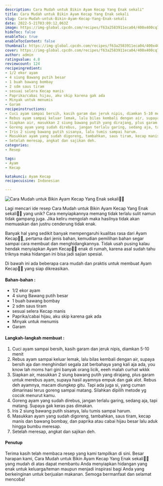 ```yaml
---
description: Cara Mudah untuk Bikin Ayam Kecap Yang Enak sekali"
title: Cara Mudah untuk Bikin Ayam Kecap Yang Enak sekali
slug: Cara-Mudah-untuk-Bikin-Ayam-Kecap-Yang-Enak-sekali
date: 2022-5-21T03:09:12.063Z
image: https://img-global.cpcdn.com/recipes/f63a2583911eca04/400x400cq70/photo.jpg
hideToc: false
enableToc: true
enableTocContent: false
thumbnail: https://img-global.cpcdn.com/recipes/f63a2583911eca04/400x400cq70/photo.jpg
cover: https://img-global.cpcdn.com/recipes/f63a2583911eca04/400x400cq70/photo.jpg
author: admin
ratingvalue: 4.8
reviewcount: 124
recipeingredient:
- 1/2 ekor ayam
- 4 siung Bawang putih besar
- 1 buah bawang bombay
- 2 sdm saus tiram
- sesuai selera Kecap manis
- Paprika/cabai hijau, aku skip karena gak ada
- Minyak untuk menumis
- Garam
recipeinstructions:
- Cuci ayam sampai bersih, kasih garam dan jeruk nipis, diamkan 5-10 menit
- Rebus ayam sampai keluar lemak, lalu bilas kembali dengan air, supaya bersih aja dan menghindari segala zat berbahaya yang kali aja ada, you know lah moms hari gini banyak orang licik, eeeh malah curhat wkkk
- Siapkan air, masukkan 2 siung bawang putih yang dirajang, plus garam untuk merebus ayam, supaya hasil ayamnya empuk dan gak alot. Rebus deh ayamnya, macam diungkep gitu. Tapi ada juga si, yang cuman dimarinasi terus goreng sampai matang. Silahkan dipilih metode yg cocok menurut kamu.
- Goreng ayam yang sudah direbus, jangan terlalu garing, sedang aja, tapi matang. Supaya gak keras pas dimakan.
- Iris 2 siung bawang putih sisanya, lalu tumis sampai harum.
- Masukkan ayam yang sudah digoreng, tambahkan, saus tiram, kecap manis dan bawang bombay, dan paprika atau cabai hijau besar lalu aduk hingga bumbu meresap.
- Setelah meresap, angkat dan sajikan deh.
categories:
- Resep

tags:
- Ayam
- Kecap

katakunci: Ayam Kecap
recipecuisine: Indonesian

---
```


![Cara Mudah untuk Bikin Ayam Kecap Yang Enak sekali👩‍🍳](https://img-global.cpcdn.com/recipes/f63a2583911eca04/400x400cq70/photo.jpg)

Lagi mencari ide resep Cara Mudah untuk Bikin Ayam Kecap Yang Enak sekali👩‍🍳 yang unik? Cara menyiapkannya memang tidak terlalu sulit namun tidak gampang juga. Jika keliru mengolah maka hasilnya tidak akan memuaskan dan justru cenderung tidak enak.

Banyak hal yang sedikit banyak mempengaruhi kualitas rasa dari Ayam Kecap👩‍🍳, pertama dari jenis bahan, kemudian pemilihan bahan segar sampai cara membuat dan menghidangkannya. Tidak usah pusing kalau hendak menyiapkan Ayam Kecap👩‍🍳 enak di rumah, karena asal sudah tahu triknya maka hidangan ini bisa jadi sajian spesial.

Di bawah ini ada beberapa cara mudah dan praktis untuk membuat Ayam Kecap👩‍🍳 yang siap dikreasikan.

<!--inarticleads1-->

#### Bahan-bahan :

- 1/2 ekor ayam
- 4 siung Bawang putih besar
- 1 buah bawang bombay
- 2 sdm saus tiram
- sesuai selera Kecap manis
- Paprika/cabai hijau, aku skip karena gak ada
- Minyak untuk menumis
- Garam

<!--inarticleads2-->

#### Langkah-langkah membuat :

1. Cuci ayam sampai bersih, kasih garam dan jeruk nipis, diamkan 5-10 menit
1. Rebus ayam sampai keluar lemak, lalu bilas kembali dengan air, supaya bersih aja dan menghindari segala zat berbahaya yang kali aja ada, you know lah moms hari gini banyak orang licik, eeeh malah curhat wkkk
1. Siapkan air, masukkan 2 siung bawang putih yang dirajang, plus garam untuk merebus ayam, supaya hasil ayamnya empuk dan gak alot. Rebus deh ayamnya, macam diungkep gitu. Tapi ada juga si, yang cuman dimarinasi terus goreng sampai matang. Silahkan dipilih metode yg cocok menurut kamu.
1. Goreng ayam yang sudah direbus, jangan terlalu garing, sedang aja, tapi matang. Supaya gak keras pas dimakan.
1. Iris 2 siung bawang putih sisanya, lalu tumis sampai harum.
1. Masukkan ayam yang sudah digoreng, tambahkan, saus tiram, kecap manis dan bawang bombay, dan paprika atau cabai hijau besar lalu aduk hingga bumbu meresap.
1. Setelah meresap, angkat dan sajikan deh.

#### Penutup

Terima kasih telah membaca resep yang kami tampilkan di sini. Besar harapan kami, Cara Mudah untuk Bikin Ayam Kecap Yang Enak sekali👩‍🍳 yang mudah di atas dapat membantu Anda menyiapkan hidangan yang enak untuk keluarga/teman maupun menjadi inspirasi bagi Anda yang berkeinginan untuk berjualan makanan. Semoga bermanfaat dan selamat mencoba!